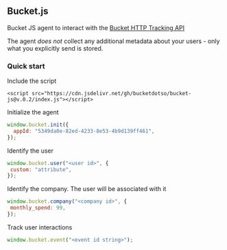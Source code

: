 ## Bucket.js
Bucket JS agent to interact with the [Bucket HTTP Tracking API](https://bucket.so/docs/bucket-api)

The agent _does not_ collect any additional metadata about your users - only what you explicitly send is stored.

### Quick start

Include the script

`<script src="https://cdn.jsdelivr.net/gh/bucketdotso/bucket-js@v.0.2/index.js"></script>`

Initialize the agent

```javascript
window.bucket.init({
  appId: "5349da0e-82ed-4233-8e53-4b9d139ff461",
});
```

Identify the user

```javascript
window.bucket.user("<user id>", {
 custom: "attribute",
});
```

Identify the company. The user will be associated with it

```javascript
window.bucket.company("<company id>", {
 monthly_spend: 99,
});
```

Track user interactions

```javascript
window.bucket.event("<event id string>");
```

